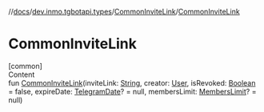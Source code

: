 //[docs](../../../index.md)/[dev.inmo.tgbotapi.types](../index.md)/[CommonInviteLink](index.md)/[CommonInviteLink](-common-invite-link.md)



# CommonInviteLink  
[common]  
Content  
fun [CommonInviteLink](-common-invite-link.md)(inviteLink: [String](https://kotlinlang.org/api/latest/jvm/stdlib/kotlin/-string/index.html), creator: [User](../-user/index.md), isRevoked: [Boolean](https://kotlinlang.org/api/latest/jvm/stdlib/kotlin/-boolean/index.html) = false, expireDate: [TelegramDate](../-telegram-date/index.md)? = null, membersLimit: [MembersLimit](../index.md#%5Bdev.inmo.tgbotapi.types%2FMembersLimit%2F%2F%2FPointingToDeclaration%2F%5D%2FClasslikes%2F625018081)? = null)  



